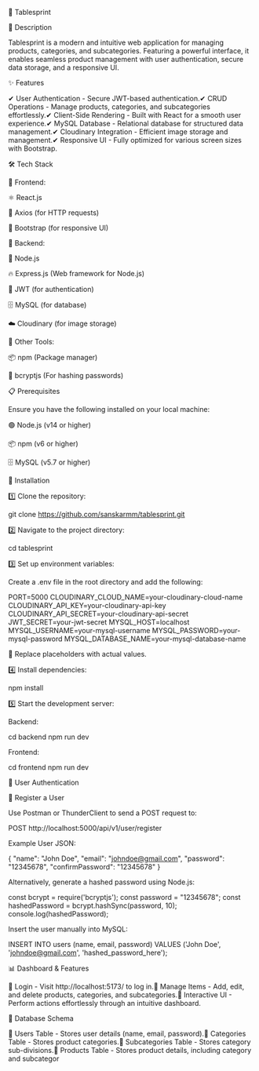 🚀 Tablesprint

📌 Description

Tablesprint is a modern and intuitive web application for managing products, categories, and subcategories. Featuring a powerful interface, it enables seamless product management with user authentication, secure data storage, and a responsive UI.

✨ Features

✔ User Authentication - Secure JWT-based authentication.✔ CRUD Operations - Manage products, categories, and subcategories effortlessly.✔ Client-Side Rendering - Built with React for a smooth user experience.✔ MySQL Database - Relational database for structured data management.✔ Cloudinary Integration - Efficient image storage and management.✔ Responsive UI - Fully optimized for various screen sizes with Bootstrap.

🛠 Tech Stack

🔹 Frontend:

⚛️ React.js

🔗 Axios (for HTTP requests)

🎨 Bootstrap (for responsive UI)

🔹 Backend:

🚀 Node.js

🔥 Express.js (Web framework for Node.js)

🔐 JWT (for authentication)

🗄 MySQL (for database)

☁️ Cloudinary (for image storage)

🔹 Other Tools:

📦 npm (Package manager)

🔑 bcryptjs (For hashing passwords)

📋 Prerequisites

Ensure you have the following installed on your local machine:

🟢 Node.js (v14 or higher)

📦 npm (v6 or higher)

🗄 MySQL (v5.7 or higher)

🚀 Installation

1️⃣ Clone the repository:

git clone https://github.com/sanskarmm/tablesprint.git

2️⃣ Navigate to the project directory:

cd tablesprint

3️⃣ Set up environment variables:

Create a .env file in the root directory and add the following:

PORT=5000
CLOUDINARY_CLOUD_NAME=your-cloudinary-cloud-name
CLOUDINARY_API_KEY=your-cloudinary-api-key
CLOUDINARY_API_SECRET=your-cloudinary-api-secret
JWT_SECRET=your-jwt-secret
MYSQL_HOST=localhost
MYSQL_USERNAME=your-mysql-username
MYSQL_PASSWORD=your-mysql-password
MYSQL_DATABASE_NAME=your-mysql-database-name

🔹 Replace placeholders with actual values.

4️⃣ Install dependencies:

npm install

5️⃣ Start the development server:

Backend:

cd backend
npm run dev

Frontend:

cd frontend
npm run dev

🔑 User Authentication

📌 Register a User

Use Postman or ThunderClient to send a POST request to:

POST http://localhost:5000/api/v1/user/register

Example User JSON:

{
  "name": "John Doe",
  "email": "johndoe@gmail.com",
  "password": "12345678",
  "confirmPassword": "12345678"
}

Alternatively, generate a hashed password using Node.js:

const bcrypt = require('bcryptjs');
const password = "12345678";
const hashedPassword = bcrypt.hashSync(password, 10);
console.log(hashedPassword);

Insert the user manually into MySQL:

INSERT INTO users (name, email, password) 
VALUES ('John Doe', 'johndoe@gmail.com', 'hashed_password_here');

📊 Dashboard & Features

🎯 Login - Visit http://localhost:5173/ to log in.🎯 Manage Items - Add, edit, and delete products, categories, and subcategories.🎯 Interactive UI - Perform actions effortlessly through an intuitive dashboard.

📂 Database Schema

🔹 Users Table - Stores user details (name, email, password).🔹 Categories Table - Stores product categories.🔹 Subcategories Table - Stores category sub-divisions.🔹 Products Table - Stores product details, including category and subcategor
